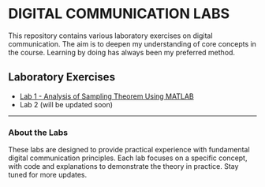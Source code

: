 # DIGITAL COMMUNICATION LABS

This repository contains various laboratory exercises on digital communication. The aim is to deepen my understanding of core concepts in the course. Learning by doing has always been my preferred method.

## Laboratory Exercises

- [Lab 1 - Analysis of Sampling Theorem Using MATLAB](https://github.com/plochoidysis-ojwege/Digital-communication-Labs/tree/main/Lab%201%20-%20Analysis%20of%20Sampling%20Theorem%20Using%20MATLAB)
- Lab 2 (will be updated soon)

---

### About the Labs
These labs are designed to provide practical experience with fundamental digital communication principles. Each lab focuses on a specific concept, with code and explanations to demonstrate the theory in practice.
Stay tuned for more updates.
